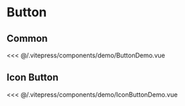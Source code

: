 # Button

## Common

<ButtonDemo />

<<< @/.vitepress/components/demo/ButtonDemo.vue

## Icon Button

<IconButtonDemo />

<<< @/.vitepress/components/demo/IconButtonDemo.vue
